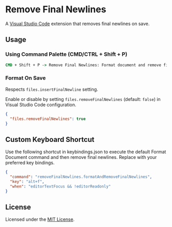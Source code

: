 # Remove Final Newlines

A [Visual Studio Code](https://code.visualstudio.com/) extension that removes final newlines on save.

## Usage

### Using Command Palette (CMD/CTRL + Shift + P)

```cmd
CMD + Shift + P -> Remove Final Newlines: Format document and remove final newlines
```

### Format On Save

Respects `files.insertFinalNewline` setting.

Enable or disable by setting `files.removeFinalNewlines` (default: `false`) in Visual Studio Code configuration.

```json
{
  "files.removeFinalNewlines": true
}
```

## Custom Keyboard Shortcut

Use the following shortcut in keybindings.json to execute the default Format Document command and then remove final newlines.
Replace with your preferred key bindings.

```json
{
  "command": "removeFinalNewlines.formatAndRemoveFinalNewlines",
  "key": "alt+f",
  "when": "editorTextFocus && !editorReadonly"
}
```

## License

Licensed under the [MIT License](LICENSE.md).
